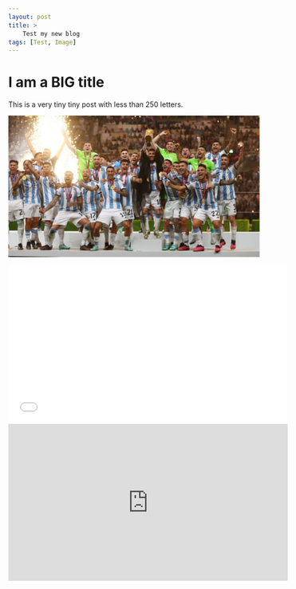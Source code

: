 ```yaml
---
layout: post
title: >
    Test my new blog 
tags: [Test, Image]
---
```


# I am a BIG title

This is a very tiny tiny post with less than 250 letters.

![2022](/assets/img/2022.jpg)

<iframe width="560" height="315" src="//player.bilibili.com/player.html?aid=870336351&bvid=BV1rV4y1h7FP&cid=1180540354&page=1" scrolling="no" border="0" frameborder="no" framespacing="0" allowfullscreen="true"> </iframe>

<iframe width="560" height="315" src="https://www.youtube.com/embed/0h3NeVv8AGg" title="YouTube video player" frameborder="0" allow="accelerometer; autoplay; clipboard-write; encrypted-media; gyroscope; picture-in-picture; web-share" allowfullscreen></iframe>